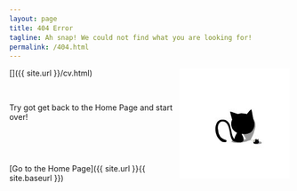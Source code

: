 ```yaml
---
layout: page
title: 404 Error
tagline: Ah snap! We could not find what you are looking for!
permalink: /404.html
---
```

[<img src='https://raw.githubusercontent.com/NoNo721/Pictures/master/IMG_4222.JPG' alt="Copyright © Wei Wang" title="Wei Wang" style='float:right;'/>]({{ site.url }}/cv.html)

&ensp;

Try got get back to the Home Page and start over!

&ensp;

&ensp;

[Go to the Home Page]({{ site.url }}{{ site.baseurl }})
